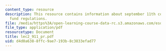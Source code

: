 ```yaml
---
content_type: resource
description: This resource contains information about september 11th compensation
  fund regulations.
file: /media/https%3A/open-learning-course-data-rc.s3.amazonaws.com/esd-10-introduction-to-technology-and-policy-fall-2006/d4d0a6388ffc9ae7193b8c3833efad77_lec2_911_pr.pdf
file_type: application/pdf
resourcetype: Document
title: lec2_911_pr.pdf
uid: d4d0a638-8ffc-9ae7-193b-8c3833efad77
---
```

